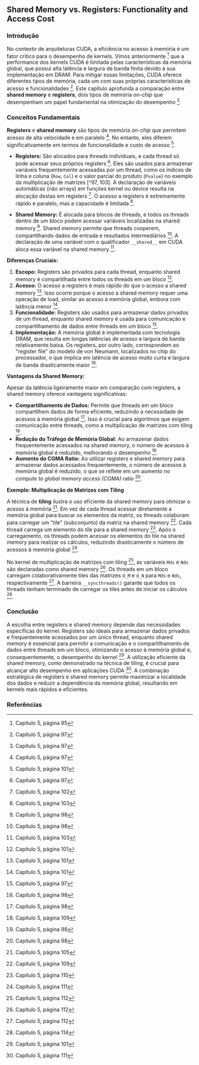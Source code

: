 ## Shared Memory vs. Registers: Functionality and Access Cost

### Introdução
No contexto de arquiteturas CUDA, a eficiência no acesso à memória é um fator crítico para o desempenho de kernels. Vimos anteriormente [^95] que a performance dos kernels CUDA é limitada pelas características da memória global, que possui alta latência e largura de banda finita devido à sua implementação em DRAM. Para mitigar essas limitações, CUDA oferece diferentes tipos de memória, cada um com suas próprias características de acesso e funcionalidades [^97]. Este capítulo aprofunda a comparação entre **shared memory** e **registers**, dois tipos de memória *on-chip* que desempenham um papel fundamental na otimização do desempenho [^97].

### Conceitos Fundamentais
**Registers** e **shared memory** são tipos de memória *on-chip* que permitem acesso de alta velocidade e em paralelo [^97]. No entanto, eles diferem significativamente em termos de funcionalidade e custo de acesso [^101].

*   **Registers:** São alocados para threads individuais, e cada thread só pode acessar seus próprios registers [^97]. Eles são usados para armazenar variáveis frequentemente acessadas por um thread, como os índices de linha e coluna (`Row`, `Col`) e o valor parcial do produto (`Pvalue`) no exemplo da multiplicação de matrizes [^97, 103]. A declaração de variáveis automáticas (não arrays) em funções kernel ou device resulta na alocação destas em registers [^102]. O acesso a registers é extremamente rápido e paralelo, mas a capacidade é limitada [^103].

*   **Shared Memory:** É alocada para blocos de threads, e todos os threads dentro de um bloco podem acessar variáveis localizadas na shared memory [^98]. Shared memory permite que threads cooperem, compartilhando dados de entrada e resultados intermediários [^98]. A declaração de uma variável com o qualificador `__shared__` em CUDA aloca essa variável na shared memory [^103].

**Diferenças Cruciais:**

1.  **Escopo:** Registers são privados para cada thread, enquanto shared memory é compartilhada entre todos os threads em um bloco [^101].
2.  **Acesso:** O acesso a registers é mais rápido do que o acesso a shared memory [^101]. Isso ocorre porque o acesso a shared memory requer uma operação de load, similar ao acesso à memória global, embora com latência menor [^101].
3.  **Funcionalidade:** Registers são usados para armazenar dados privados de um thread, enquanto shared memory é usada para comunicação e compartilhamento de dados entre threads em um bloco [^97].
4. **Implementação:** A memória global é implementada com tecnologia DRAM, que resulta em longas latências de acesso e largura de banda relativamente baixa. Os registers, por outro lado, correspondem ao "register file" do modelo de von Neumann, localizados no chip do processador, o que implica em latência de acesso muito curta e largura de banda drasticamente maior [^98].

**Vantagens da Shared Memory:**

Apesar da latência ligeiramente maior em comparação com registers, a shared memory oferece vantagens significativas:

*   **Compartilhamento de Dados:** Permite que threads em um bloco compartilhem dados de forma eficiente, reduzindo a necessidade de acessos à memória global [^98]. Isso é crucial para algoritmos que exigem comunicação entre threads, como a multiplicação de matrizes com tiling [^109].
*   **Redução do Tráfego de Memória Global:** Ao armazenar dados frequentemente acessados na shared memory, o número de acessos à memória global é reduzido, melhorando o desempenho [^98].
* **Aumento do CGMA Ratio:** Ao utilizar registers e shared memory para armazenar dados acessados frequentemente, o número de acessos à memória global é reduzido, o que se reflete em um aumento no *compute to global memory access (CGMA)* ratio [^98].

**Exemplo: Multiplicação de Matrizes com Tiling**

A técnica de **tiling** ilustra o uso eficiente da shared memory para otimizar o acesso à memória [^105]. Em vez de cada thread acessar diretamente a memória global para buscar os elementos da matriz, os threads colaboram para carregar um "tile" (subconjunto) da matriz na shared memory [^109]. Cada thread carrega um elemento do tile para a shared memory [^110]. Após o carregamento, os threads podem acessar os elementos do tile na shared memory para realizar os cálculos, reduzindo drasticamente o número de acessos à memória global [^111].

No kernel de multiplicação de matrizes com tiling [^112], as variáveis `Mds` e `Nds` são declaradas como shared memory [^112]. Os threads em um bloco carregam colaborativamente tiles das matrizes `d_M` e `d_N` para `Mds` e `Nds`, respectivamente [^112]. A barreira `__syncthreads()` garante que todos os threads tenham terminado de carregar os tiles antes de iniciar os cálculos [^114].

### Conclusão
A escolha entre registers e shared memory depende das necessidades específicas do kernel. Registers são ideais para armazenar dados privados e frequentemente acessados por um único thread, enquanto shared memory é essencial para permitir a comunicação e o compartilhamento de dados entre threads em um bloco, otimizando o acesso à memória global e, consequentemente, o desempenho do kernel [^101]. A utilização eficiente da shared memory, como demonstrado na técnica de tiling, é crucial para alcançar alto desempenho em aplicações CUDA [^111]. A combinação estratégica de registers e shared memory permite maximizar a localidade dos dados e reduzir a dependência da memória global, resultando em kernels mais rápidos e eficientes.

### Referências
[^95]: Capítulo 5, página 95
[^97]: Capítulo 5, página 97
[^98]: Capítulo 5, página 98
[^101]: Capítulo 5, página 101
[^102]: Capítulo 5, página 102
[^103]: Capítulo 5, página 103
[^105]: Capítulo 5, página 105
[^109]: Capítulo 5, página 109
[^110]: Capítulo 5, página 110
[^111]: Capítulo 5, página 111
[^112]: Capítulo 5, página 112
[^114]: Capítulo 5, página 114
<!-- END -->